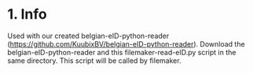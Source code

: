 # 1. Info

Used with our created belgian-eID-python-reader (https://github.com/KuubixBV/belgian-eID-python-reader). Download the belgian-eID-python-reader and this filemaker-read-eID.py script in the same directory. This script will be called by filemaker.
